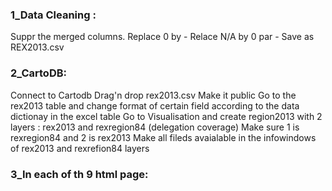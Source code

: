 <h3>1_Data Cleaning :</h3>
Suppr the merged columns. 
Replace  0 by - 
Relace N/A by 0 par - 
Save as REX2013.csv

<h3>2_CartoDB:</h3>
Connect to Cartodb
Drag'n drop rex2013.csv
Make it public
Go to the rex2013 table and change format of certain field according to the data dictionay in the excel table
Go to Visualisation and create region2013 with 2 layers : rex2013 and rexregion84 (delegation coverage) 
Make sure 1 is rexregion84 and 2 is rex2013
Make all fileds avaialable in the infowindows of rex2013 and rexrefion84 layers 

<h3>3_In each of th 9 html page:</h3>

